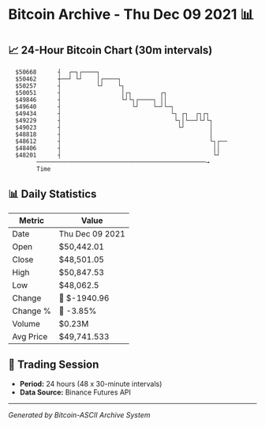 # Bitcoin Archive - Thu Dec 09 2021 📊

## 📈 24-Hour Bitcoin Chart (30m intervals)

```
  $50668      ┤  ┌─┐┌────┐                                     
  $50462      ┼──┘ └┘    │┌────┐                               
  $50257      ┤          └┘    └┐                              
  $50051      ┤                 │┌┐        ┌┐                  
  $49846      ┤                 └┘└┐┌────┐ ││                  
  $49640      ┤                    └┘    └─┘└─┐                
  $49434      ┤                               └┐ ┌┐  ┌┐┌┐      
  $49229      ┤                                └┐│└──┘└┘└┐     
  $49023      ┤                                 └┘       │     
  $48818      ┤                                          │     
  $48612      ┤                                          └┐┌── 
  $48406      ┤                                           ││   
  $48201      ┤                                           └┘   
        ────────────────────────────────────────────────→
        Time
```

## 📊 Daily Statistics

| Metric | Value |
|--------|-------|
| Date | Thu Dec 09 2021 |
| Open | $50,442.01 |
| Close | $48,501.05 |
| High | $50,847.53 |
| Low | $48,062.5 |
| Change | 🔴 $-1940.96 |
| Change % | 🔴 -3.85% |
| Volume | $0.23M |
| Avg Price | $49,741.533 |

## 📅 Trading Session

- **Period:** 24 hours (48 x 30-minute intervals)
- **Data Source:** Binance Futures API

---
*Generated by Bitcoin-ASCII Archive System*
